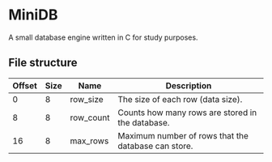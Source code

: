 # MiniDB
A small database engine written in C for study purposes.

## File structure

| Offset | Size | Name      | Description                                         |
|--------|------|-----------|-----------------------------------------------------|
| 0      | 8    | row_size  | The size of each row (data size).                   |
| 8      | 8    | row_count | Counts how many rows are stored in the database.    |
| 16     | 8    | max_rows  | Maximum number of rows that the database can store. |
